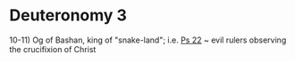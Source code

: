 # Deuteronomy 3



10-11) Og of Bashan, king of "snake-land"; i.e. [Ps 22]() ~ evil rulers observing the crucifixion of Christ

